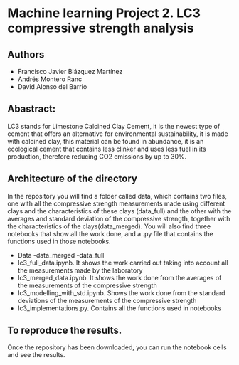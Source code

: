 # Machine learning Project 2. LC3 compressive strength analysis

## Authors
* Francisco Javier Blázquez Martínez
* Andrés Montero Ranc
* David Alonso del Barrio

## Abastract:
LC3 stands for Limestone Calcined Clay Cement, it is the newest type of cement that offers an alternative for environmental sustainability, it is made with calcined clay, this material can be found in abundance, it is an ecological cement that contains less clinker and uses less fuel in its production, therefore reducing CO2 emissions by up to 30\%.

## Architecture of the directory
In the repository you will find a folder called data, which contains two files, one with all the compressive strength measurements made using different clays and the characteristics of these clays (data_full) and the other with the averages and standard deviation of the compressive strength, together with the characteristics of the clays(data_merged). You will also find three notebooks that show all the work done, and a .py file that contains the functions used in those notebooks. 
* Data 
  -data_merged 
  -data_full 
* lc3_full_data.ipynb. It shows the work carried out taking into account all the measurements made by the laboratory
* lc3_merged_data.ipynb. It shows the work done from the averages of the measurements of the compressive strength
* lc3_modelling_with_std.ipynb. Shows the work done from the standard deviations of the measurements of the compressive strength
* lc3_implementations.py. Contains all the functions used in notebooks

## To reproduce the results. 
Once the repository has been downloaded, you can run the notebook cells and see the results.







